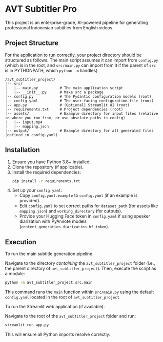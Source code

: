 # AVT Subtitler Pro

This project is an enterprise-grade, AI-powered pipeline for generating professional Indonesian subtitles from English videos.

## Project Structure

For the application to run correctly, your project directory should be structured as follows. The main script assumes it can import from `config.py` (which is in the root, and `src/main.py` can import from it if the parent of `src` is in PYTHONPATH, which `python -m` handles).

```
/avt_subtitler_project/
|-- src/
|   |-- main.py          # The main application script
|   |-- __init__.py      # Make src a package
|-- config.py            # The Pydantic configuration models (root)
|-- config.yaml          # The user-facing configuration file (root)
|-- app.py               # (Optional) Streamlit UI (root)
|-- requirements.txt     # Project dependencies (root)
|-- assets/              # Example directory for input files (relative to where you run from, or use absolute paths in config)
|   |-- input.mp4
|   |-- mapping.json
|-- output/              # Example directory for all generated files (defined in config.yaml)
```

## Installation

1.  Ensure you have Python 3.8+ installed.
2.  Clone the repository (if applicable).
3.  Install the required dependencies:
    ```bash
    pip install -r requirements.txt
    ```
4.  Set up your `config.yaml`:
    *   Copy `config.yaml.example` to `config.yaml` (if an example is provided).
    *   Edit `config.yaml` to set correct paths for `dataset_path` (for assets like `mapping.json`) and `working_directory` (for outputs).
    *   Provide your Hugging Face token in `config.yaml` if using speaker diarization with PyAnnote models (`content_generation.diarization.hf_token`).

## Execution

To run the main subtitle generation pipeline:

Navigate to the directory *containing* the `avt_subtitler_project` folder (i.e., the parent directory of `avt_subtitler_project`). Then, execute the script as a module:

```bash
python -m avt_subtitler_project.src.main
```

This command runs the `main` function within `src/main.py` using the default `config.yaml` located in the root of `avt_subtitler_project`.

To run the Streamlit web application (if available):

Navigate to the root of the `avt_subtitler_project` folder and run:
```bash
streamlit run app.py
```
This will ensure all Python imports resolve correctly.
